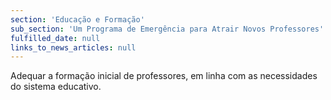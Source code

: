```yaml
---
section: 'Educação e Formação'
sub_section: 'Um Programa de Emergência para Atrair Novos Professores'
fulfilled_date: null
links_to_news_articles: null
---
```


Adequar a formação inicial de professores, em linha com as necessidades do sistema educativo.